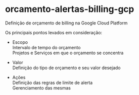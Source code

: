 # orcamento-alertas-billing-gcp
Definição de orçamento de billing na Google Cloud Platform

Os principais pontos levados em consideração:

- Escopo <br>
Intervalo de tempo do orçamento <br>
Projetos e Serviços em que o orçamento se concentra

- Valor <br>
Definição do tipo de orçamento e seu valor desejado 

- Ações <br>
Definição das regras de limite de alerta <br>
Gerenciamento das mesmas
